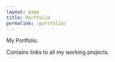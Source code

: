 ```yaml
---
layout: page
title: Portfolio
permalink: /portfolio/
---
```


My Portfolio.

Contains links to all my working projects.